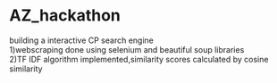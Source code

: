 # AZ_hackathon
building a interactive CP search engine <br>
1)webscraping done using selenium and beautiful soup libraries <br>
2)TF IDF algorithm implemented,similarity scores calculated by cosine similarity<br>
